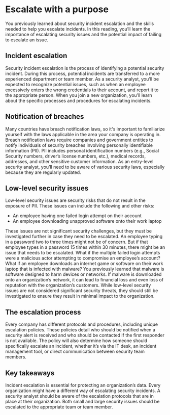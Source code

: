# Escalate with a purpose
You previously learned about security incident escalation and the skills needed to help you escalate incidents. In this reading, you’ll learn the importance of escalating security issues and the potential impact of failing to escalate an issue. 

## Incident escalation
Security incident escalation is the process of identifying a potential security incident. During this process, potential incidents are transferred to a more experienced department or team member. As a security analyst, you’ll be expected to recognize potential issues, such as when an employee excessively enters the wrong credentials to their account, and report it to the appropriate person. When you join a new organization, you’ll learn about the specific processes and procedures for escalating incidents.  

## Notification of breaches
Many countries have breach notification laws, so it's important to familiarize yourself with the laws applicable in the area your company is operating in. Breach notification laws require companies and government entities to notify individuals of security breaches involving personally identifiable information (PII). PII includes personal identification numbers (e.g., Social Security numbers, driver’s license numbers, etc.), medical records, addresses, and other sensitive customer information. As an entry-level security analyst, you’ll need to be aware of various security laws, especially because they are regularly updated.

## Low-level security issues 
Low-level security issues are security risks that do not result in the exposure of PII. These issues can include the following and other risks:

- An employee having one failed login attempt on their account
- An employee downloading unapproved software onto their work laptop 

These issues are not significant security challenges, but they must be investigated further in case they need to be escalated. An employee typing in a password two to three times might not be of concern. But if that employee types in a password 15 times within 30 minutes, there might be an issue that needs to be escalated. What if the multiple failed login attempts were a malicious actor attempting to compromise an employee’s account? What if an employee downloads an internet game or software on their work laptop that is infected with malware? You previously learned that malware is software designed to harm devices or networks. If malware is downloaded onto an organization’s network, it can lead to financial loss and even loss of reputation with the organization’s customers. While low-level security issues are not considered significant security threats, they should still be investigated to ensure they result in minimal impact to the organization.

## The escalation process
Every company has different protocols and procedures, including unique escalation policies. These policies detail who should be notified when a security alert is received and who should be contacted if the first responder is not available. The policy will also determine how someone should specifically escalate an incident, whether it’s via the IT desk, an incident management tool, or direct communication between security team members.

## Key takeaways
Incident escalation is essential for protecting an organization’s data. Every organization might have a different way of escalating security incidents. A security analyst should be aware of the escalation protocols that are in place at their organization. Both small and large security issues should be escalated to the appropriate team or team member. 

